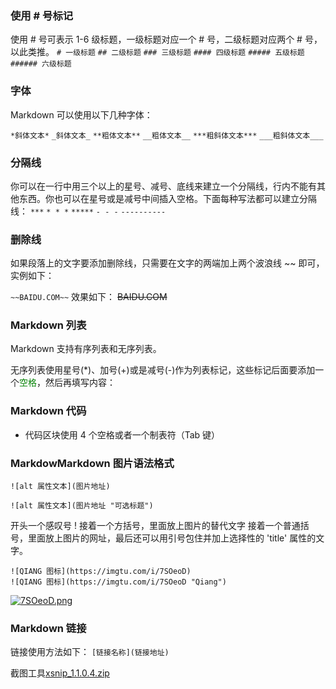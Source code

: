 ### 使用 # 号标记
使用 # 号可表示 1-6 级标题，一级标题对应一个 # 号，二级标题对应两个 # 号，以此类推。
`# 一级标题`
`## 二级标题`
`### 三级标题`
`#### 四级标题`
`##### 五级标题`
`###### 六级标题`

### 字体
Markdown 可以使用以下几种字体：

`*斜体文本*`
`_斜体文本_`
`**粗体文本**`
`__粗体文本__`
`***粗斜体文本***`
`___粗斜体文本___`

### 分隔线
你可以在一行中用三个以上的星号、减号、底线来建立一个分隔线，行内不能有其他东西。你也可以在星号或是减号中间插入空格。下面每种写法都可以建立分隔线：
`***`
`* * *`
`*****`
`- - -`
`----------`
### __删除线__
如果段落上的文字要添加删除线，只需要在文字的两端加上两个波浪线 ~~ 即可，实例如下：



`~~BAIDU.COM~~`
效果如下：
~~BAIDU.COM~~

### __Markdown 列表__
Markdown 支持有序列表和无序列表。

无序列表使用星号(*)、加号(+)或是减号(-)作为列表标记，这些标记后面要添加一个<font color=#008000 >空格</font>，然后再填写内容：
### __Markdown 代码__
- 代码区块使用 4 个空格或者一个制表符（Tab 键）

### __MarkdowMarkdown 图片语法格式__
```
![alt 属性文本](图片地址)

![alt 属性文本](图片地址 "可选标题")
```
开头一个感叹号 !
接着一个方括号，里面放上图片的替代文字
接着一个普通括号，里面放上图片的网址，最后还可以用引号包住并加上选择性的 'title' 属性的文字。
```
![QIANG 图标](https://imgtu.com/i/7SOeoD)
![QIANG 图标](https://imgtu.com/i/7SOeoD "Qiang")
```
[![7SOeoD.png](https://s4.ax1x.com/2022/01/07/7SOeoD.png)](https://imgtu.com/i/7SOeoD)

### __Markdown 链接__
链接使用方法如下：
`[链接名称](链接地址)`

截图工具[xsnip_1.1.0.4.zip](https://github.com/qiangwum/blogs/files/7818733/xsnip_1.1.0.4.zip)
